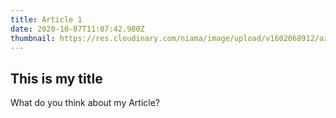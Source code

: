 ```yaml
---
title: Article 1
date: 2020-10-07T11:07:42.980Z
thumbnail: https://res.cloudinary.com/niama/image/upload/v1602068912/aziz-acharki-PUvPZckRnOg-unsplash_o9voxa.jpg
---
```


## This is my title

What do you think about my Article?
